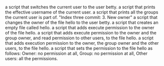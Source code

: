 a script that switches the current user to the user betty.
a script that prints the effective username of the current user.
a script that prints all the groups the current user is part of.
 "Index three commit: 3. New owner" 
a script that changes the owner of the file hello to the user betty.
a script that creates an empty file called hello.
 a script that adds execute permission to the owner of the file hello.
a script that adds execute permission to the owner and the group owner, and read permission to other users, to the file hello.
 a script that adds execution permission to the owner, the group owner and the other users, to the file hello. 
a script that sets the permission to the file hello as follows: Owner: no permission at all, Group: no permission at all, Other users: all the permissions.
